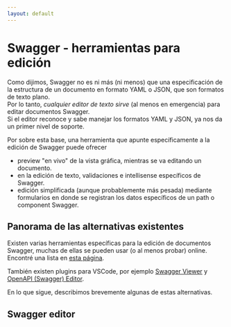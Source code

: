 ```yaml
---
layout: default
---
```


# Swagger - herramientas para edición
Como dijimos, Swagger no es ni más (ni menos) que una especificación de la estructura de un documento en formato YAML o JSON, que son formatos de texto plano.  
Por lo tanto, _cualquier editor de texto sirve_ (al menos en emergencia) para editar documentos Swagger.  
Si el editor reconoce y sabe manejar los formatos YAML y JSON, ya nos da un primer nivel de soporte.

Por sobre esta base, una herramienta que apunte específicamente a la edición de Swagger puede ofrecer
- preview "en vivo" de la vista gráfica, mientras se va editando un documento.
- en la edición de texto, validaciones e intellisense específicos de Swagger.
- edición simplificada (aunque probablemente más pesada) mediante formularios en donde se registran los datos específicos de un path o component Swagger.


## Panorama de las alternativas existentes
Existen varias herramientas específicas para la edición de documentos Swagger, muchas de ellas se pueden usar (o al menos probar) online.
Encontré una lista en [esta página](https://openapi.tools/#gui-editors).

También existen plugins para VSCode, por ejemplo [Swagger Viewer](https://marketplace.visualstudio.com/items?itemName=Arjun.swagger-viewer) y [OpenAPI (Swagger) Editor](https://marketplace.visualstudio.com/items?itemName=42Crunch.vscode-openapi).

En lo que sigue, describimos brevemente algunas de estas alternativas.


## Swagger editor



